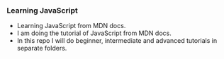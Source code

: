 ### Learning JavaScript
* Learning JavaScript from MDN docs.
* I am doing the tutorial of JavaScript from MDN docs.
* In this repo I will do beginner, intermediate and advanced tutorials in separate folders.
